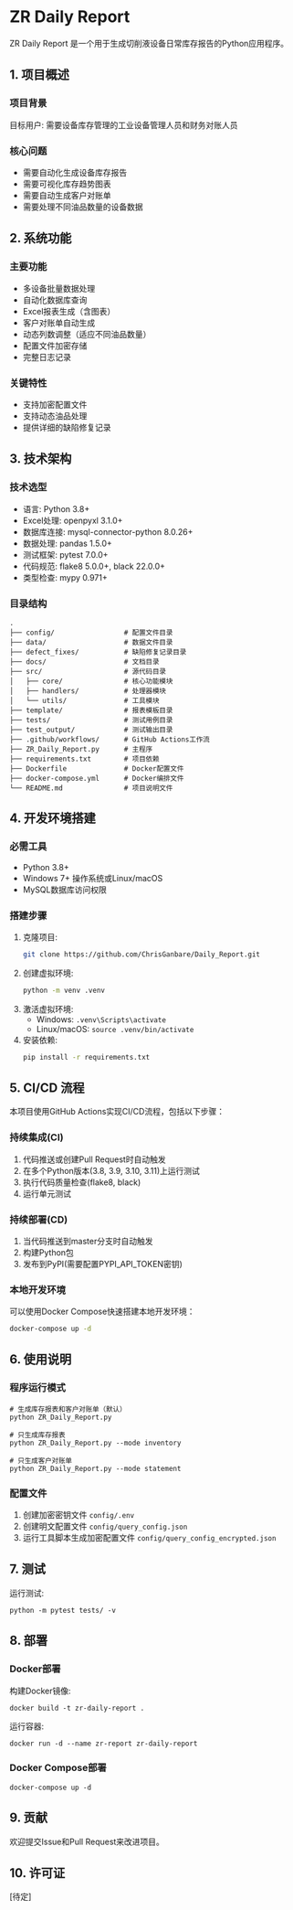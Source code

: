 # ZR Daily Report

ZR Daily Report 是一个用于生成切削液设备日常库存报告的Python应用程序。

## 1. 项目概述

### 项目背景
目标用户: 需要设备库存管理的工业设备管理人员和财务对账人员

### 核心问题
- 需要自动化生成设备库存报告
- 需要可视化库存趋势图表
- 需要自动生成客户对账单
- 需要处理不同油品数量的设备数据

## 2. 系统功能

### 主要功能
- 多设备批量数据处理
- 自动化数据库查询
- Excel报表生成（含图表）
- 客户对账单自动生成
- 动态列数调整（适应不同油品数量）
- 配置文件加密存储
- 完整日志记录

### 关键特性
- 支持加密配置文件
- 支持动态油品处理
- 提供详细的缺陷修复记录

## 3. 技术架构

### 技术选型
- 语言: Python 3.8+
- Excel处理: openpyxl 3.1.0+
- 数据库连接: mysql-connector-python 8.0.26+
- 数据处理: pandas 1.5.0+
- 测试框架: pytest 7.0.0+
- 代码规范: flake8 5.0.0+, black 22.0.0+
- 类型检查: mypy 0.971+

### 目录结构
```
.
├── config/                 # 配置文件目录
├── data/                   # 数据文件目录
├── defect_fixes/           # 缺陷修复记录目录
├── docs/                   # 文档目录
├── src/                    # 源代码目录
│   ├── core/               # 核心功能模块
│   ├── handlers/           # 处理器模块
│   └── utils/              # 工具模块
├── template/               # 报表模板目录
├── tests/                  # 测试用例目录
├── test_output/            # 测试输出目录
├── .github/workflows/      # GitHub Actions工作流
├── ZR_Daily_Report.py      # 主程序
├── requirements.txt        # 项目依赖
├── Dockerfile              # Docker配置文件
├── docker-compose.yml      # Docker编排文件
└── README.md               # 项目说明文件
```

## 4. 开发环境搭建

### 必需工具
- Python 3.8+
- Windows 7+ 操作系统或Linux/macOS
- MySQL数据库访问权限

### 搭建步骤
1. 克隆项目:
   ```bash
   git clone https://github.com/ChrisGanbare/Daily_Report.git
   ```
2. 创建虚拟环境:
   ```bash
   python -m venv .venv
   ```
3. 激活虚拟环境:
   - Windows: `.venv\Scripts\activate`
   - Linux/macOS: `source .venv/bin/activate`
4. 安装依赖:
   ```bash
   pip install -r requirements.txt
   ```

## 5. CI/CD 流程

本项目使用GitHub Actions实现CI/CD流程，包括以下步骤：

### 持续集成(CI)
1. 代码推送或创建Pull Request时自动触发
2. 在多个Python版本(3.8, 3.9, 3.10, 3.11)上运行测试
3. 执行代码质量检查(flake8, black)
4. 运行单元测试

### 持续部署(CD)
1. 当代码推送到master分支时自动触发
2. 构建Python包
3. 发布到PyPI(需要配置PYPI_API_TOKEN密钥)

### 本地开发环境
可以使用Docker Compose快速搭建本地开发环境：
```bash
docker-compose up -d
```

## 6. 使用说明

### 程序运行模式
```
# 生成库存报表和客户对账单（默认）
python ZR_Daily_Report.py

# 只生成库存报表
python ZR_Daily_Report.py --mode inventory

# 只生成客户对账单
python ZR_Daily_Report.py --mode statement
```

### 配置文件
1. 创建加密密钥文件 `config/.env`
2. 创建明文配置文件 `config/query_config.json`
3. 运行工具脚本生成加密配置文件 `config/query_config_encrypted.json`

## 7. 测试

运行测试:
```
python -m pytest tests/ -v
```

## 8. 部署

### Docker部署
构建Docker镜像:
```
docker build -t zr-daily-report .
```

运行容器:
```
docker run -d --name zr-report zr-daily-report
```

### Docker Compose部署
```
docker-compose up -d
```

## 9. 贡献

欢迎提交Issue和Pull Request来改进项目。

## 10. 许可证

[待定]
